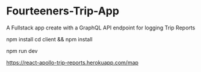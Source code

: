 # Fourteeners-Trip-App
A Fullstack app create with a GraphQL API endpoint for logging Trip Reports

npm install
cd client && npm install

npm run dev

https://react-apollo-trip-reports.herokuapp.com/map